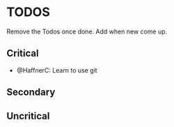 # TODOS
Remove the Todos once done. Add when new come up.
## Critical
- @HaffnerC: Learn to use git

## Secondary

## Uncritical
